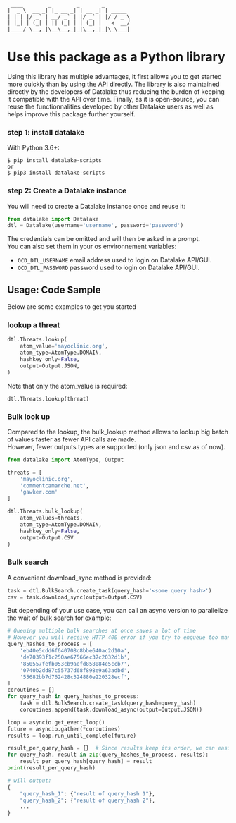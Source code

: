      ____        _        _       _         
    |  _ \  __ _| |_ __ _| | __ _| | _____  
    | | | |/ _` | __/ _` | |/ _` | |/ / _ \ 
    | |_| | (_| | || (_| | | (_| |   <  __/  
    |____/ \__,_|\__\__,_|_|\__,_|_|\_\___| 
                                        
# Use this package as a Python library
Using this library has multiple advantages, it first allows you to get started more quickly than by using the API directly.
The library is also maintained directly by the developers of Datalake thus reducing the burden of keeping it compatible with the API over time.
Finally, as it is open-source, you can reuse the functionnalities developed by other Datalake users as well as helps improve this package further yourself.

### step 1: install datalake

With Python 3.6+:  
```
$ pip install datalake-scripts
or
$ pip3 install datalake-scripts
```

### step 2: Create a Datalake instance
You will need to create a Datalake instance once and reuse it:
```python
from datalake import Datalake
dtl = Datalake(username='username', password='password')
```
The credentials can be omitted and will then be asked in a prompt.  
You can also set them in your os environnement variables:
* `OCD_DTL_USERNAME` email address used to login on Datalake API/GUI.   
* `OCD_DTL_PASSWORD` password used to login on Datalake API/GUI.

## Usage: Code Sample
Below are some examples to get you started
### lookup a threat
```python
dtl.Threats.lookup(
    atom_value='mayoclinic.org',
    atom_type=AtomType.DOMAIN,
    hashkey_only=False,
    output=Output.JSON,
)
```

Note that only the atom_value is required:

    dtl.Threats.lookup(threat)

### Bulk look up
Compared to the lookup, the bulk_lookup method allows to lookup big batch of values faster as fewer API calls are made.  
However, fewer outputs types are supported (only json and csv as of now).
```python
from datalake import AtomType, Output

threats = [
    'mayoclinic.org',
    'commentcamarche.net',
    'gawker.com'
]

dtl.Threats.bulk_lookup(
    atom_values=threats, 
    atom_type=AtomType.DOMAIN,
    hashkey_only=False,
    output=Output.CSV
)
```

### Bulk search
A convenient download_sync method is provided:
```python
task = dtl.BulkSearch.create_task(query_hash='<some query hash>')
csv = task.download_sync(output=Output.CSV)
```

But depending of your use case, you can call an async version to parallelize the wait of bulk search for example:
```python
# Queuing multiple bulk searches at once saves a lot of time
# However you will receive HTTP 400 error if you try to enqueue too many bulk search at once (more than 10)
query_hashes_to_process = [
    'eb40e5cdd6f640708c8bbe640ac2d10a',
    'de70393f1c250ae67566ec37c2032d1b',
    '850557fefb053cb9aefd858084e5ccb7',
    '0740b2dd87c55737d68f898e9a63adbd',
    '55682bb7d762428c324880e220328ecf',
]
coroutines = []
for query_hash in query_hashes_to_process:
    task = dtl.BulkSearch.create_task(query_hash=query_hash)
    coroutines.append(task.download_async(output=Output.JSON))

loop = asyncio.get_event_loop()
future = asyncio.gather(*coroutines)
results = loop.run_until_complete(future)

result_per_query_hash = {}  # Since results keep its order, we can easily attach back query_hash to its result
for query_hash, result in zip(query_hashes_to_process, results):
    result_per_query_hash[query_hash] = result
print(result_per_query_hash)

# will output:
{
    "query_hash_1": {"result of query_hash 1"},
    "query_hash_2": {"result of query_hash 2"},
    ...
}
```

